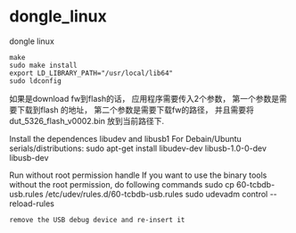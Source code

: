 # dongle_linux
dongle linux   

```
make 
sudo make install
export LD_LIBRARY_PATH="/usr/local/lib64"
sudo ldconfig
```

如果是download fw到flash的话， 应用程序需要传入2个参数， 第一个参数是需要下载到flash 的地址， 第二个参数是需要下载fw的路径， 并且需要将 dut_5326_flash_v0002.bin 放到当前路径下.  

Install the dependences libudev and libusb1
    For Debain/Ubuntu serials/distributions:
        sudo apt-get install libudev-dev libusb-1.0-0-dev libusb-dev  

Run without root permission handle
    If you want to use the binary tools without the root permission, do following commands
        sudo cp 60-tcbdb-usb.rules /etc/udev/rules.d/60-tcbdb-usb.rules
        sudo udevadm control --reload-rules

    remove the USB debug device and re-insert it

